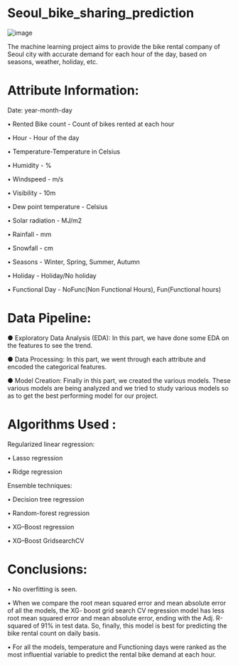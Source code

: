# Seoul_bike_sharing_prediction
![image](https://github.com/udaykbce/Seoul_bike_sharing_prediction/assets/107920149/bf1a6559-960c-43a2-8df7-d65e05bb3b12)

The machine learning project aims to provide the bike rental company of Seoul city with accurate demand for each hour of the day, based on seasons, weather, holiday, etc.

# Attribute Information:

Date: year-month-day

• Rented Bike count - Count of bikes rented at each hour

• Hour - Hour of the day

• Temperature-Temperature in Celsius

• Humidity - %

• Windspeed - m/s

• Visibility - 10m

• Dew point temperature - Celsius

• Solar radiation - MJ/m2

• Rainfall - mm

• Snowfall - cm

• Seasons - Winter, Spring, Summer, Autumn

• Holiday - Holiday/No holiday

• Functional Day - NoFunc(Non Functional Hours), Fun(Functional hours)

# Data Pipeline:
● Exploratory Data Analysis (EDA): In this part, we have done some EDA on the features to see the trend.

● Data Processing: In this part, we went through each attribute and encoded the categorical features.

● Model Creation: Finally in this part, we created the various models. These various models are being analyzed and we tried to study various models so as to get the best performing model for our project.

# Algorithms Used :

Regularized linear regression:

• Lasso regression

• Ridge regression

Ensemble techniques:

• Decision tree regression

• Random-forest regression

• XG–Boost regression

• XG–Boost GridsearchCV


# Conclusions:

• No overfitting is seen.

• When we compare the root mean squared error and mean absolute error of all the models, the XG- boost grid search CV regression model has less root mean squared error and mean absolute error, ending with the Adj. R-squared of 91% in test data. So, finally, this model is best for predicting the bike rental count on daily basis.

• For all the models, temperature and Functioning days were ranked as the most influential variable to predict the rental bike demand at each hour.
